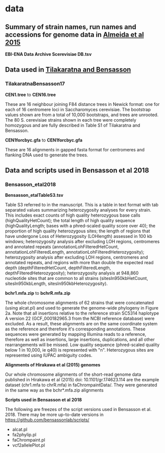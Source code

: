 # data

## Summary of strain names, run names and accessions for genome data in [Almeida et al 2015](http://onlinelibrary.wiley.com/doi/10.1111/mec.13341/abstract)
**EBI-ENA Data Archive Scerevisiae DB.tsv**

## Data used in [Tilakaratna and Bensasson](http://www.g3journal.org/content/7/9/2919)

### TilakaratnaBensasson17

**CEN1.tree** to **CEN16.tree**
 
These are 16 neighbour joining F84 distance trees in Newick format: one for each of 16 centromere loci in Saccharomyces cerevisiae. The bootstrap values shown are from a total of 10,000 bootstraps, and trees are unrooted. The 80 S. cerevisiae strains shown in each tree were completely homozygous and are fully described in Table S1 of Tilakaratna and Bensasson. 

**CEN1forcbyc.gfa** to **CEN1forcbyc.gfa**

These are 16 alignments in gapped fasta format for centromeres and flanking DNA used to generate the trees.

## Data and scripts used in Bensasson et al 2018

### Bensasson_etal2018

**Bensasson_etalTableS3.tsv**

Table S3 referred to in the manuscript. This is a table in text format with tab separated values summarizing heterozygosity analyses for every strain. This includes exact counts of high quality heterozygous base calls (highQualityHetCount); the total length of high quality sequence (highQualityLength; bases with a phred-scaled quality score over 40); the proportion of high quality heterozygous sites; the length of regions that have undergone Loss of Heterozygosity (LOHlength) assessed in 100 kb windows;  heterozygosity analysis after excluding LOH regions, centromeres and annotated repeats (annotationLohFilteredHetCount, annotationLohFilteredLength, annotationLohFilteredHeterozygosity); heterozygosity analysis after excluding LOH regions, centromeres and annotated repeats, and regions with more than double the expected read depth (depthFilteredHetCount, depthFilteredLength, depthFilteredHeterozygosity); heterozygosity analysis at 948,860 nucleotide sites that are common to all strains (sitesIn950kbHetCount, sitesIn950kbLength, sitesIn950kbHeterozygosity).

**bchr1.mfa.zip** to **bchrR.mfa.zip**

The whole chromosome alignments of 62 strains that were concatenated (using alcat.pl) and used to generate the genome-wide phylogeny in Figure 2a. Note that all insertions relative to the reference strain SC5314 haplotype A version 22 (GCF\_000182965.3 from the NCBI reference database) were excluded. As a result, these alignments are on the same coordinate system as the reference and therefore it's corresponding annotations. These sequences were generated by mapping Illumina reads to a reference, therefore as well as insertions, large insertions, duplications, and all other rearrangements will be missed. Low quality sequence (phred-scaled quality below 1 in 10,000, ie q40) is represented with "n". Heterozygous sites are represented using IUPAC ambiguity codes.

**Alignments of Hirakawa et al (2015) genomes**

Our whole chromosome alignments of the short-read genome data published in Hirakawa et al (2015) doi: 10.1101/gr.174623.114 are the example dataset (chr1.mfa to chrR.mfa) in faChrompaintData/. They were generated in the same way as the bchr\*.mfa.zip alignments

**Scripts used in Bensasson et al 2018**

The following are freezes of the script versions used in Bensasson et al. 2018. There may be more up-to-date versions in https://github.com/bensassonlab/scripts/

- alcat.pl
- fa2phylip.pl
- faChrompaint.pl
- vcf2allelePlot.pl


